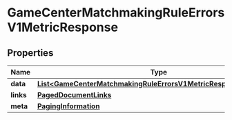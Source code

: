 

# GameCenterMatchmakingRuleErrorsV1MetricResponse


## Properties

| Name | Type | Description | Notes |
|------------ | ------------- | ------------- | -------------|
|**data** | [**List&lt;GameCenterMatchmakingRuleErrorsV1MetricResponseDataInner&gt;**](GameCenterMatchmakingRuleErrorsV1MetricResponseDataInner.md) |  |  |
|**links** | [**PagedDocumentLinks**](PagedDocumentLinks.md) |  |  |
|**meta** | [**PagingInformation**](PagingInformation.md) |  |  [optional] |



